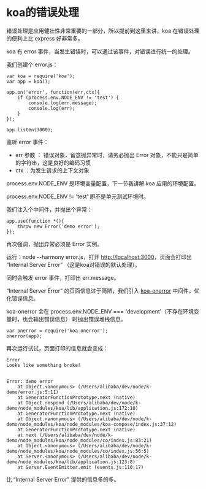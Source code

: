 # koa的错误处理

错误处理是应用健壮性非常重要的一部分，所以提前到这里来讲，koa 在错误处理的便利上比 express 好非常多。

koa 有 error 事件，当发生错误时，可以通过该事件，对错误进行统一的处理。

我们创建个 error.js：

    var koa = require('koa');
    var app = koa();
    
    app.on('error', function(err,ctx){
        if (process.env.NODE_ENV != 'test') {
            console.log(err.message);
            console.log(err);
        }
    });   
        
    app.listen(3000);
    
监听 error 事件：

* err 参数 ： 错误对象，留意抛异常时，请务必抛出 Error 对象，不能只是简单的字符串，这是良好的编码习惯
* ctx ：为发生请求的上下文对象

process.env.NODE_ENV 是环境变量配置，下一节我讲解 koa 应用的环境配置。

process.env.NODE_ENV != 'test' 即不是单元测试环境时。

我们注入个中间件，并抛出个异常：

    app.use(function *(){
        throw new Error('demo error');
    });
    
再次强调，抛出异常必须是 Error 实例。

运行：node --harmony error.js，打开 [http://localhost:3000](http://localhost:3000)，页面会打印出 “Internal Server Error” （这是koa对错误的默认处理）。

同时会触发 error 事件，打印出 err.message。

“Internal Server Error” 的页面信息过于简陋，我们引入 [koa-onerror](https://www.npmjs.com/package/koa-onerror) 中间件，优化错误信息。

koa-onerror 会在 process.env.NODE_ENV === 'development'（不存在环境变量时，也会输出错误信息） 时抛出错误堆栈信息。

    var onerror = require('koa-onerror');
    onerror(app);
    
再次运行试试，页面打印的信息就会变成：

    Error
    Looks like something broke!
    
            
    Error: demo error
        at Object.<anonymous> (/Users/alibaba/dev/node/k-demo/error.js:5:11)
        at GeneratorFunctionPrototype.next (native)
        at Object.respond (/Users/alibaba/dev/node/k-demo/node_modules/koa/lib/application.js:172:10)
        at GeneratorFunctionPrototype.next (native)
        at Object.<anonymous> (/Users/alibaba/dev/node/k-demo/node_modules/koa/node_modules/koa-compose/index.js:37:12)
        at GeneratorFunctionPrototype.next (native)
        at next (/Users/alibaba/dev/node/k-demo/node_modules/koa/node_modules/co/index.js:83:21)
        at Object.<anonymous> (/Users/alibaba/dev/node/k-demo/node_modules/koa/node_modules/co/index.js:56:5)
        at Server.<anonymous> (/Users/alibaba/dev/node/k-demo/node_modules/koa/lib/application.js:123:8)
        at Server.EventEmitter.emit (events.js:110:17)
            
比 “Internal Server Error” 提供的信息多的多。

